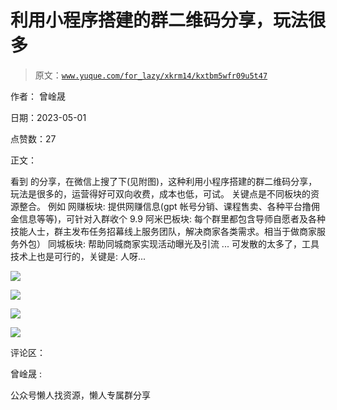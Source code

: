 # 利用小程序搭建的群二维码分享，玩法很多

> 原文：[`www.yuque.com/for_lazy/xkrm14/kxtbm5wfr09u5t47`](https://www.yuque.com/for_lazy/xkrm14/kxtbm5wfr09u5t47)



作者： 曾崯晟



日期：2023-05-01



点赞数：27



正文：



看到 的分享，在微信上搜了下(见附图)，这种利用小程序搭建的群二维码分享，玩法是很多的，运营得好可双向收费，成本也低，可试。 关键点是不同板块的资源整合。 例如 网赚板块: 提供网赚信息(gpt 帐号分销、课程售卖、各种平台撸佣金信息等等)，可针对入群收个 9.9 阿米巴板块: 每个群里都包含导师自愿者及各种技能人士，群主发布任务招幕线上服务团队，解决商家各类需求。相当于做商家服务外包） 同城板块: 帮助同城商家实现活动曝光及引流 ... 可发散的太多了，工具技术上也是可行的，关键是: 人呀...



![](img/768d082fe82e6af1a2d6010f5247f693.png)



![](img/d1c70ee6a6a75bab76f14a32632f7609.png)



![](img/e2e36fb6f9fbb009f6df3e54220bc8f0.png)



![](img/deb29b78f0a3e31570793a1cdf5d6e40.png)



评论区：



曾崯晟 :



公众号懒人找资源，懒人专属群分享

